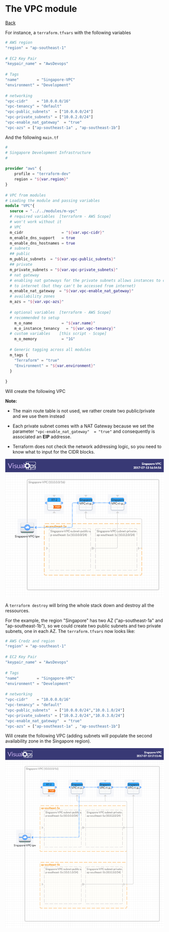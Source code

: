 # The VPC module

[Back](README.md)

For instance, a `terraform.tfvars` with the following variables

```terraform
# AWS region
"region" = "ap-southeast-1"

# EC2 Key Pair
"keypair_name" = "AwsDevops"

# Tags
"name"        = "Singapore-VPC"
"environment" = "Development"

# networking
"vpc-cidr"    = "10.0.0.0/16"
"vpc-tenancy" = "default"
"vpc-public_subnets"  = ["10.0.0.0/24"]
"vpc-private_subnets" = ["10.0.2.0/24"]
"vpc-enable_nat_gateway"  = "true"
"vpc-azs" = ["ap-southeast-1a" , "ap-southeast-1b"]
```
And the following `main.tf`
```terraform
#
# Singapore Development Infrastructure
#

provider "aws" {
    profile = "terraform-dev"
    region = "${var.region}"
}

# VPC from modules
# Loading the module and passing variables
module "VPC"{
  source = "../../modules/m-vpc"
  # required variables  [terraform - AWS Scope]
  # won't work without it
  # VPC
  m_cidr                 = "${var.vpc-cidr}"
  m_enable_dns_support   = true
  m_enable_dns_hostnames = true
  # subnets
  ## public
  m_public_subnets  = "${var.vpc-public_subnets}"
  ## private
  m_private_subnets = "${var.vpc-private_subnets}"
  # nat gateway
  # enabling nat gateways for the private subnets allows instances to connect
  # to internet (but they can't be accessed from internet)
  m_enable_nat_gateway  = "${var.vpc-enable_nat_gateway}"
  # availability zones
  m_azs = "${var.vpc-azs}"

  # optional variables  [terraform - AWS Scope]
  # recommended to setup
    m_o_name             = "${var.name}"
    m_o_instance_tenancy   = "${var.vpc-tenancy}"
  # custom variables    [this script - Scope]
    m_o_memory           = "1G"

  # Generic tagging across all modules
  m_tags {
    "Terraform" = "true"
    "Environment" = "${var.environment}"
  }

}
```
Will create the following VPC

**Note:**
- The main route table is not used, we rather create two public/private and we use them instead

- Each private subnet comes with a NAT Gateway because we set the parameter `"vpc-enable_nat_gateway"  = "true"` and consequently is associated an **EIP** addresse.

- Terraform does not check the network addressing logic, so you need to know what to input for the CIDR blocks.

![Simple VPC](README_ressources/Singapore-VPC.png?raw=true "Simple VPC")

A `terraform destroy` will bring the whole stack down and destroy all the ressources.

For the example, the region "Singapore" has two AZ ("ap-southeast-1a" and "ap-southeast-1b"), so we could create two public subnets and two private subnets, one in each AZ. The `terraform.tfvars` now looks like:

```terraform
# AWS Credz and region
"region" = "ap-southeast-1"

# EC2 Key Pair
"keypair_name" = "AwsDevops"

# Tags
"name"        = "Singapore-VPC"
"environment" = "Development"

# networking
"vpc-cidr"    = "10.0.0.0/16"
"vpc-tenancy" = "default"
"vpc-public_subnets"  = ["10.0.0.0/24","10.0.1.0/24"]
"vpc-private_subnets" = ["10.0.2.0/24","10.0.3.0/24"]
"vpc-enable_nat_gateway"  = "true"
"vpc-azs" = ["ap-southeast-1a" , "ap-southeast-1b"]
```

Will create the following VPC (adding subnets will populate the second availability zone in the Singapore region).

![Simple 2AZ VPC](README_ressources/Singapore-2azs-VPC.png?raw=true "Simple VPC")
